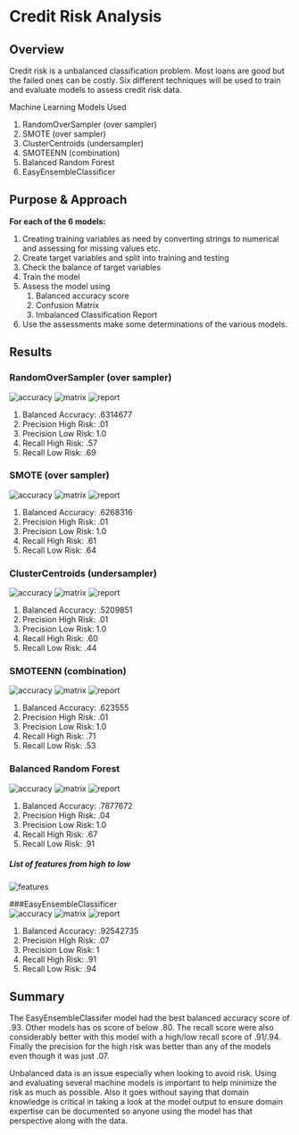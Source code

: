# Credit Risk Analysis

## Overview 
Credit risk is a unbalanced classification problem. Most loans are good but the failed ones can be costly. Six different techniques will be used to train and evaluate models to assess credit risk data. 

Machine Learning Models Used 
1. RandomOverSampler  (over sampler) 
2. SMOTE (over sampler) 
3. ClusterCentroids (undersampler) 
4. SMOTEENN (combination) 
5. Balanced Random Forest 
6. EasyEnsembleClassificer 


## Purpose & Approach 
**For each of the 6 models:**
1. Creating training variables as need by converting strings to numerical and assessing for missing values etc. 
2. Create target variables and split into training and testing 
3. Check the balance of target variables 
4. Train the model 
5. Assess the model using 
	1. Balanced accuracy score 
	2. Confusion Matrix 
	3. Imbalanced Classification Report 
6. Use the assessments make some determinations of the various models. 

## Results 

### RandomOverSampler  (over sampler) 

![accuracy](images/1_random_over_accuracy.png)
![matrix](images/1_random_over_matrix.png)
![report](images/1_random_over_classification_report.png)

1. Balanced Accuracy: .6314677 
2. Precision High Risk: .01 
3. Precision Low Risk: 1.0 
4. Recall High Risk: .57 
5. Recall Low Risk: .69 

### SMOTE (over sampler) 
![accuracy](images/2_SMOTE_accuracy.png)
![matrix](images/2_SMOTE_matrix.png)
![report](images/2_SMOTE_classification_report.png)

1. Balanced Accuracy: .6268316 
2. Precision High Risk: .01 
3. Precision Low Risk: 1.0 
4. Recall High Risk: .61
5. Recall Low Risk: .64

### ClusterCentroids (undersampler) 
![accuracy](images/3_Centroids_accuracy.png)
![matrix](images/3_Centroids_matrix.png)
![report](images/3_Centroids_classification_report.png)

1. Balanced Accuracy: .5209851  
2. Precision High Risk: .01 
3. Precision Low Risk: 1.0 
4. Recall High Risk: .60
5. Recall Low Risk: .44 

### SMOTEENN (combination) 
![accuracy](images/4_Combo_accuracy.png)
![matrix](images/4_Combo_matrix.png)
![report](images/4_Combo_classification_report.png)

1. Balanced Accuracy: .623555 
2. Precision High Risk: .01 
3. Precision Low Risk: 1.0 
4. Recall High Risk: .71
5. Recall Low Risk: .53

### Balanced Random Forest
![accuracy](images/5_BalRandomTree_accuracy.png)
![matrix](images/5_BalRandomTree_matrix.png)
![report](images/5_BalRandomTree_classification_report.png)

1. Balanced Accuracy: .7877672 
2. Precision High Risk: .04
3. Precision Low Risk: 1.0 
4. Recall High Risk: .67
5. Recall Low Risk: .91 

##### List of features from high to low 
![features](images/5_BalRandomTree_features.png)

###EasyEnsembleClassificer  
![accuracy](images/6_Easy_accuracy.png)
![matrix](images/6_Easy_matrix.png)
![report](images/6_Easy_classification_report.png)

1. Balanced Accuracy: .92542735
2. Precision High Risk: .07
3. Precision Low Risk: 1
4. Recall High Risk: .91
5. Recall Low Risk: .94

## Summary 
The EasyEnsembleClassifer model had the best balanced accuracy score of .93. Other models has os score of below .80. The recall score were also considerably better with this model with a high/low recall score of .91/.94. Finally the precision for the high risk was better than any of the models even though it was just .07. 

Unbalanced data is an issue especially when looking to avoid risk. Using and evaluating several machine models is important to help minimize the risk as much as possible. Also it goes without saying that domain knowledge is critical in taking a look at the model output to ensure domain expertise can be documented so anyone using the model has that perspective along with the data. 
